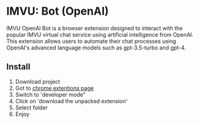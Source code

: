 # IMVU: Bot (OpenAI)
IMVU OpenAI Bot is a browser extension designed to interact with the popular IMVU virtual chat service using artificial intelligence from OpenAI. This extension allows users to automate their chat processes using OpenAI's advanced language models such as gpt-3.5-turbo and gpt-4.

## Install
1. Download project
2. Got to [chrome extentions page](chrome://extentions) 
3. Switch to 'developer mode"
4. Click on 'download the unpacked extension'
5. Select folder
6. Enjoy
